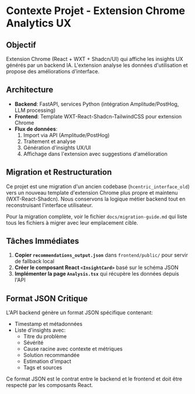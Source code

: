 # Contexte Projet - Extension Chrome Analytics UX

## Objectif
Extension Chrome (React + WXT + Shadcn/UI) qui affiche les insights UX générés par un backend IA. L'extension analyse les données d'utilisation et propose des améliorations d'interface.

## Architecture
- **Backend**: FastAPI, services Python (intégration Amplitude/PostHog, LLM processing)
- **Frontend**: Template WXT-React-Shadcn-TailwindCSS pour extension Chrome
- **Flux de données**:
  1. Import via API (Amplitude/PostHog)
  2. Traitement et analyse
  3. Génération d'insights UX/UI
  4. Affichage dans l'extension avec suggestions d'amélioration

## Migration et Restructuration
Ce projet est une migration d'un ancien codebase (`hcentric_interface_old`) vers un nouveau template d'extension Chrome plus propre et maintenu (WXT-React-Shadcn). Nous conservons la logique métier backend tout en reconstruisant l'interface utilisateur.

Pour la migration complète, voir le fichier `docs/migration-guide.md` qui liste tous les fichiers à migrer avec leur emplacement cible.

## Tâches Immédiates
1. **Copier `recommendations_output.json`** dans `frontend/public/` pour servir de fallback local
2. **Créer le composant React `<InsightCard>`** basé sur le schéma JSON
3. **Implémenter la page `Analysis.tsx`** qui récupère les données depuis l'API

## Format JSON Critique
L'API backend génère un format JSON spécifique contenant:
- Timestamp et métadonnées
- Liste d'insights avec:
  - Titre du problème
  - Sévérité
  - Cause racine avec contexte et métriques
  - Solution recommandée
  - Estimation d'impact
  - Tags et sources

Ce format JSON est le contrat entre le backend et le frontend et doit être respecté par les composants React. 